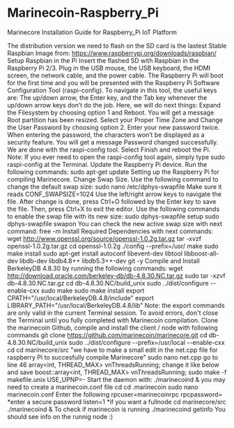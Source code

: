 # Marinecoin-Raspberry_Pi
Marinecore Installation Guide for Raspberry_Pi IoT Platform

The distribution version we need to flash on the SD card is the lastest Stable Raspbian Image from: https://www.raspberrypi.org/downloads/raspbian/
Setup Raspbian in the Pi
Insert the flashed SD with Raspbian in the Raspberry Pi 2/3.
Plug in the USB mouse, the USB keyboard, the HDMI screen, the network cable, and the power cable.
The Raspberry Pi will boot for the first time and you will be presented with the Raspberry Pi Software Configuration Tool (raspi-config). To navigate in this tool, the useful keys are: The up/down arrow, the Enter key, and the Tab key whenever the up/down arrow keys don’t do the job. Here, we will do next things:
Expand the Filesystem by choosing option 1 and Reboot. You will get a message Root partition has been resized.
Select your Proper Time Zone and Change the User Password by choosing option 2. Enter your new password twice. When entering the password, the characters won’t be displayed as a security feature. You will get a message Password changed successfully.
We are done with the raspi-config tool. Select Finish and reboot the Pi.
Note: If you ever need to open the raspi-config tool again, simply type sudo raspi-config at the Terminal.
Update the Raspberry Pi device.
Run the following commands:
sudo apt-get update
Setting up the Raspberry Pi for compiling Marinecore.
Change Swap Size.
Use the following command to change the default swap size:
sudo nano /etc/dphys-swapfile
Make sure it reads CONF_SWAPSIZE=1024 Use the left/right arrow keys to navigate the file. After change is done, press Ctrl+O followed by the Enter key to save the file. Then, press Ctrl+X to exit the editor.
Use the following commands to enable the swap file with its new size:
sudo dphys-swapfile setup
sudo dphys-swapfile swapon
You can check the new active swap size with next command:
free -m
Install Required Dependencies with next commands:
wget http://www.openssl.org/source/openssl-1.0.2g.tar.gz
tar -xvzf openssl-1.0.2g.tar.gz
cd openssl-1.0.2g
./config --prefix=/usr/
make
sudo make install
sudo apt-get install autoconf libevent-dev libtool libboost-all-dev libdb-dev libdb4.8++ libdb5.3++-dev git -y
Compile and Install BerkeleyDB 4.8.30 by running the following commands:
wget http://download.oracle.com/berkeley-db/db-4.8.30.NC.tar.gz
sudo tar -xzvf db-4.8.30.NC.tar.gz
cd db-4.8.30.NC/build_unix
sudo ../dist/configure --enable-cxx
sudo make
sudo make install
export CPATH="/usr/local/BerkeleyDB.4.8/include"
export LIBRARY_PATH="/usr/local/BerkeleyDB.4.8/lib"
Note: the export commands are only valid in the current Terminal session. To avoid errors, don't close the Terminal until you fully completed with Marinecoin compilation.
Clone the marinecoin Github, compile and install the client / node with following commands
git clone https://github.com/marinecoin/marinecore.git
cd db-4.8.30.NC/build_unix
sudo ../dist/configure --prefix=/usr/local --enable-cxx
cd
cd marinecore/src
"we have to make a small edit in the net.cpp file for raspberry Pi to succesfully compile Marinecore"
sudo nano net.cpp
go to line 46 array<int, THREAD_MAX> vnThreadsRunning; change it like below and save
boost::array<int, THREAD_MAX> vnThreadsRunning;
sudo make -f makefile.unix USE_UPNP=-
Start the daemon with:
./marinecoind &
you may need to create a marinecoin.conf file
cd
cd .marinecoin
sudo nano marinecoin.conf
Enter the following
rpcuser=marinecoinrpc
rpcpassword= *enter a secure password
listen=1 *if you want a fullnode
cd marinecore/src
./marinecoind &
To check if marinecoin is running
./marinecoind getinfo
You should see info on the runnig node :)


